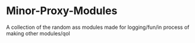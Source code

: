 # Minor-Proxy-Modules
A collection of the random ass modules made for logging/fun/in process of making other modules/qol
